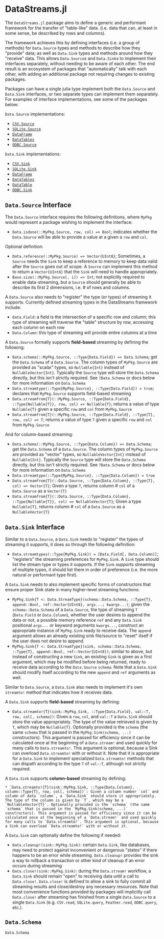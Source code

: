 # DataStreams.jl

The `DataStreams.jl` package aims to define a generic and performant framework for the transfer of "table-like" data. (i.e. data that can, at least in some sense, be described by rows and columns).

The framework achieves this by defining interfaces (i.e. a group of methods) for `Data.Source` types and methods to describe how they "provide" data; as well as `Data.Sink` types and methods around how they "receive" data. This allows `Data.Source`s and `Data.Sink`s to implement their interfaces separately, without needing to be aware of each other. The end result is an ecosystem of packages that "automatically" talk with each other, with adding an additional package not requiring changes to existing packages.

Packages can have a single julia type implement both the `Data.Source` and `Data.Sink` interfaces, or two separate types can implement them separately. For examples of interface implementations, see some of the packages below:

`Data.Source` implementations:
  * [`CSV.Source`](https://github.com/JuliaData/CSV.jl/blob/master/src/Source.jl)
  * [`SQLite.Source`](https://github.com/JuliaDB/SQLite.jl/blob/master/src/Source.jl)
  * [`DataFrame`](https://github.com/JuliaData/DataStreams.jl/blob/master/src/DataStreams.jl#L251)
  * [`DataTables`](https://github.com/JuliaData/DataStreams.jl/blob/master/src/DataStreams.jl#L251)
  * [`ODBC.Source`](https://github.com/JuliaDB/ODBC.jl/blob/master/src/Source.jl)

`Data.Sink` implementations:
  * [`CSV.Sink`](https://github.com/JuliaData/CSV.jl/blob/master/src/Sink.jl)
  * [`SQLite.Sink`](https://github.com/JuliaDB/SQLite.jl/blob/master/src/Sink.jl)
  * [`DataFrame`](https://github.com/JuliaData/DataStreams.jl/blob/master/src/DataStreams.jl#L287)
  * [`DataTables`](https://github.com/JuliaData/DataStreams.jl/blob/master/src/DataStreams.jl#L287)
  * [`DataTable`](https://github.com/JuliaData/DataStreams.jl/blob/master/src/DataStreams.jl#L287)
  * [`ODBC.Sink`](https://github.com/JuliaDB/ODBC.jl/blob/master/src/Sink.jl)

## `Data.Source` Interface

The `Data.Source` interface requires the following definitions, where `MyPkg` would represent a package wishing to implement the interface:

  * `Data.isdone(::MyPkg.Source, row, col) => Bool`; indicates whether the `Data.Source` will be able to provide a value at a given a `row` and `col`.

Optional definition:

  * `Data.reference(::MyPkg.Source) => Vector{UInt8}`; Sometimes, a `Source` needs the `Sink` to keep a reference to memory to keep data valid after the `Source` goes out of scope. A `Source` can implement this method to return a `Vector{UInt8}` that the `Sink` will need to handle appropriately.
  * `Base.size(::MyPkg.Source[, i]) => Int`; not explicitly required to enable data-streaming, but a `Source` should generally be able to describe its first 2 dimensions, i.e. # of rows and columns.

A `Data.Source` also needs to "register" the type (or types) of streaming it supports. Currently defined streaming types in the DataStreams framework include:

  * `Data.Field`: a field is the intersection of a specific row and column; this type of streaming will traverse the "table" structure by row, accessing each column on each row
  * `Data.Column`: this type of streaming will provide entire columns at a time

A `Data.Source` formally supports **field-based** streaming by defining the following:

  * `Data.schema(::MyPkg.Source, ::Type{Data.Field}) => Data.Schema`; get the `Data.Schema` of a `Data.Source`. The column types of `MyPkg.Source` are provided as "scalar" types, so `Nullable{Int}` instead of `NullableVector{Int}`. Typically the `Source` type will store the `Data.Schema` directly, but this isn't strictly required. See `?Data.Schema` or docs below for more information on `Data.Schema`
  * `Data.streamtype(::Type{MyPkg.Source}, ::Type{Data.Field}) = true`; declares that `MyPkg.Source` supports field-based streaming
  * `Data.streamfrom{T}(::MyPkg.Source, ::Type{Data.Field}, ::Type{Nullable{T}}, row, col) => Nullable{T}`; returns a value of type `Nullable{T}` given a specific `row` and `col` from `MyPkg.Source`
  * `Data.streamfrom{T}(::MyPkg.Source, ::Type{Data.Field}, ::Type{T}, row, col) => T`; returns a value of type `T` given a specific `row` and `col` from `MyPkg.Source`

And for column-based streaming:

  * `Data.schema(::MyPkg.Source, ::Type{Data.Column}) => Data.Schema`; get the `Data.Schema` of a `Data.Source`. The column types of `MyPkg.Source` are provided as "vector" types, so `NullableVector{Int}` instead of `Nullable{Int}`. Typically the `Source` type will store the `Data.Schema` directly, but this isn't strictly required. See `?Data.Schema` or docs below for more information on `Data.Schema`
  * `Data.streamtype(::Type{MyPkg.Source}, ::Type{Data.Column}) = true`  
  * `Data.streamfrom{T}(::Data.Source, ::Type{Data.Column}, ::Type{T}, col) => Vector{T}`; Given a type `T`, returns column # `col` of a `Data.Source` as a `Vector{T}`
  * `Data.streamfrom{T}(::Data.Source, ::Type{Data.Column}, ::Type{Nullable{T}}, col) => NullableVector{T}`; Given a type `Nullable{T}`, returns column # `col` of a `Data.Source` as a `NullableVector{T}`

## `Data.Sink` Interface

Similar to a `Data.Source`, a `Data.Sink` needs to "register" the types of streaming it supports, it does so through the following definition:

  * `Data.streamtypes(::Type{MyPkg.Sink}) = [Data.Field[, Data.Column]]`; "registers" the streaming preferences for `MyPkg.Sink`. A `Sink` type should list the stream type or types it supports. If the `Sink` supports streaming of multiple types, it should list them in order of preference (i.e. the more natural or performant type first).

A `Data.Sink` needs to also implement specific forms of constructors that ensure proper Sink state in many higher-level streaming functions:

  * `MyPkg.Sink{T <: Data.StreamType}(schema::Data.Schema, ::Type{T}, append::Bool, ref::Vector{UInt8}, args...; kwargs...)`; given the `schema::Data.Schema` of a `Data.Source`, the type of streaming `T` (`Data.Field` or `Data.Column`), whether the user desires to append the data or not, a possible memory reference `ref` and any `Data.Sink` positional `args...` or keyword arguments `kwargs...`, construct an appropriate instance of `MyPkg.Sink` ready to receive data. The `append` argument allows an already existing sink file/source to "reset" itself if the user does not desire to append.
  * `MyPkg.Sink{T <: Data.StreamType}(sink, schema::Data.Schema, ::Type{T}, append::Bool, ref::Vector{UInt8})`; similar to above, but instead of constructing a new `Sink`, an existing `Sink` is given as a first argument, which may be modified before being returned, ready to receive data according to the `Data.Source` `schema`. Note that a `Data.Sink` should modify itself according to the new `append` and `ref` arguments as well.

Similar to `Data.Source`, a `Data.Sink` also needs to implement it's own `streamto!` method that indicates how it receives data.

A `Data.Sink` supports **field-based** streaming by defining:

  * `Data.streamto!{T}(sink::MyPkg.Sink, ::Type{Data.Field}, val::T, row, col[, schema])`: Given a `row`, `col`, and `val::T` a `Data.Sink` should store the value appropriately. The type of the value retrieved is given by `T`, which may be `Nullable{T}`. Optionally provided is the `schema` (the same `schema` that is passed in the `MyPkg.Sink(schema, ...)` constructors). This argument is passed for efficiency since
  it can be calculated once at the beginning of a `Data.stream!` and used quickly for many calls to `Data.streamto!`. This argument is optional, because a Sink can overload `Data.streamto!` with or without it. Note that it is appropriate for a `Data.Sink` to implement specialized `Data.streamto!` methods that can dispath according to the type `T` of `val::T`, although not strictly required.

A `Data.Sink` supports **column-based** streaming by defining:

    * `Data.streamto!{T}(sink::MyPkg.Sink, ::Type{Data.Column}, column::Type{T}, row, col[, schema])`: Given a column number `col` and column of data `column`, a `Data.Sink` should store it appropriately. The type of the column is given by `T`, which may be a `NullableVector{T}`. Optionally provided is the `schema` (the same `schema` that is passed in the `MyPkg.Sink(schema, ...)` constructors). This argument is passed for efficiency since it can be calculated once at the beginning of a `Data.stream!` and used quickly for many calls to `Data.streamto!`. This argument is optional, because a Sink can overload `Data.streamto!` with or without it.


A `Data.Sink` can optionally define the following if needed:

  * `Data.cleanup!(sink::MyPkg.Sink)`: certain `Data.Sink`, like databases, may need to protect against inconvenient or dangerous "states" if there happens to be an error while streaming. `Data.cleanup!` provides the sink a way to rollback a transaction or other kind of cleanup if an error occurs during streaming
  * `Data.close!(sink::MyPkg.Sink)`: during the `Data.stream!` workflow, a `Data.Sink` should remain "open" to receiving data until a call to `Data.close!`. `Data.close!` is defined to allow a sink to fully commit all streaming results and close/destroy any necessary resources. Note that most convenience functions provided by packages will implicitly call `Data.close!` after streaming has finished from a single `Data.Source` to a single `Data.Sink` (e.g. `CSV.read`, `SQLite.query`, `Feather.read`, `ODBC.query`, etc.).


## `Data.Schema`

```@docs
Data.Schema
```
